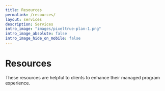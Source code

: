 ```yaml
---
title: Resources
permalink: /resources/
layout: services
description: Services
intro_image: "images/pixeltrue-plan-1.png"
intro_image_absolute: false
intro_image_hide_on_mobile: false
---
```


# Resources

These resources are helpful to clients to enhance their managed program experience.
